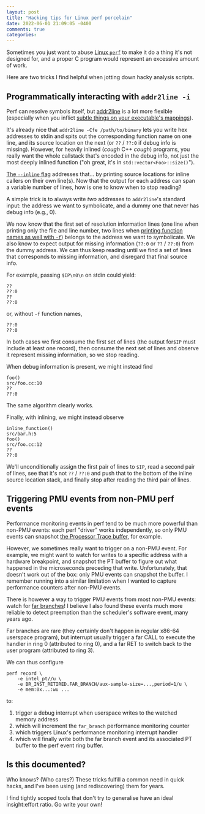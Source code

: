 ```yaml
---
layout: post
title: "Hacking tips for Linux perf porcelain"
date: 2022-06-01 21:09:05 -0400
comments: true
categories: 
---
```


Sometimes you just want to abuse [Linux `perf`](https://perf.wiki.kernel.org/index.php/Main_Page)
to make it do a thing it's not designed for, and a proper C program
would represent an excessive amount of work.

Here are two tricks I find helpful when jotting down hacky analysis scripts.

Programmatically interacting with `addr2line -i`
-----------------------------------------------

Perf can resolve symbols itself, but [addr2line](https://sourceware.org/binutils/docs/binutils/addr2line.html)
is a lot more flexible (especially when you inflict
[subtle things on your executable's mappings](https://github.com/libhugetlbfs/libhugetlbfs/blob/6b126a4d7da9490fa40fe7e1b962edcb939feddc/HOWTO#L25-L30)).

It's already nice that `addr2line -Cfe /path/to/binary` lets you write
hex addresses to stdin and spits out the corresponding function name
on one line, and its source location on the next (or `??` / `??:0` if
debug info is missing).  However, for heavily inlined (*cough* C++
*cough*) programs, you really want the whole callstack that's encoded
in the debug info, not just the most deeply inlined function ("oh
great, it's in `std::vector<Foo>::size()`"). 

[The `--inline` flag](https://sourceware.org/binutils/docs/binutils/addr2line.html#:~:text=%2Di-,%2D%2Dinlines,-If%20the%20address)
addresses that... by printing source locations for inline callers on
their own line(s).  Now that the output for each address can span
a variable number of lines, how is one to know when to stop reading?

A simple trick is to always write *two* addresses to `addr2line`'s
standard input: the address we want to symbolicate, and a dummy one
that never has debug info (e.g., 0).

We now know that the first set of resolution information lines (one
line when printing only the file and line number, two lines when
[printing function names as well with `-f`](https://sourceware.org/binutils/docs/binutils/addr2line.html#:~:text=%2Df-,%2D%2Dfunctions,-Display%20function%20names))
belongs to the address we want to symbolicate.  We also know to
expect output for missing information (`??:0` or `??` / `??:0`)
from the dummy address.  We can thus keep reading until we find
a set of lines that corresponds to missing information, and 
disregard that final source info.

For example, passing `$IP\n0\n` on stdin could yield:

```
??
??:0
??
??:0
```

or, without `-f` function names,

```
??:0
??:0
```

In both cases we first consume the first set of lines (the output
for`$IP` must include at least one record), then consume the next set
of lines and observe it represent missing information, so we stop
reading.

When debug information is present, we might instead find

```
foo()
src/foo.cc:10
??
??:0
```

The same algorithm clearly works.

Finally, with inlining, we might instead observe

```
inline_function()
src/bar.h:5
foo()
src/foo.cc:12
??
??:0
```

We'll unconditionally assign the first pair of lines to `$IP`,
read a second pair of lines, see that it's not `??` / `??:0`
and push that to the bottom of the inline source location
stack, and finally stop after reading the third pair of lines.

Triggering PMU events from non-PMU perf events
----------------------------------------------

Performance monitoring events in perf tend to be much more powerful
than non-PMU events: each perf "driver" works independently, so only
PMU events can snapshot [the Processor Trace buffer](https://man7.org/linux/man-pages/man1/perf-intel-pt.1.html),
for example.

However, we sometimes really want to trigger on a non-PMU event.  For
example, we might want to watch for writes to a specific address with
a hardware breakpoint, and snapshot the PT buffer to figure out what
happened in the microseconds preceding that write.  Unfortunately,
that doesn't work out of the box: only PMU events can snapshot the
buffer.  I remember running into a similar limitation when I wanted to
capture performance counters after non-PMU events.

There is however a way to trigger PMU events from most non-PMU events:
watch for [far branches](https://perfmon-events.intel.com/index.html?pltfrm=snb.html&evnt=BR_INST_RETIRED.FAR_BRANCH)!
I believe I also found these events much more reliable to detect
preemption than the scheduler's software event, many years ago.

Far branches are rare (they certainly don't happen in regular x86-64
userspace program), but interrupt usually trigger a far CALL to
execute the handler in ring 0 (attributed to ring 0), and a far RET to
switch back to the user program (attributed to ring 3).

We can thus configure

```
perf record \
    -e intel_pt//u \
    -e BR_INST_RETIRED.FAR_BRANCH/aux-sample-size=...,period=1/u \
    -e mem:0x...:wu ...
```

to:

1. trigger a debug interrupt when userspace writes to the watched
memory address
2. which will increment the `far_branch` performance monitoring
counter
3. which triggers Linux's performance monitoring interrupt handler
4. which will finally write both the far branch event and its
   associated PT buffer to the perf event ring buffer.

Is this documented?
-------------------

Who knows? (Who cares?) These tricks fulfill a common need in quick
hacks, and I've been using (and rediscovering) them for years.

I find tightly scoped tools that don't try to generalise have an ideal
insight:effort ratio.  Go write your own!
